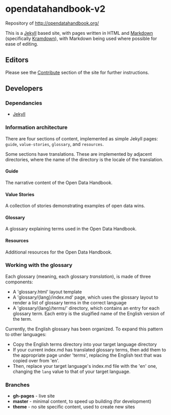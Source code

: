 # opendatahandbook-v2

Repository of http://opendatahandbook.org/

This is a [Jekyll](http://jekyllrb.com/) based site, with pages written in HTML and [Markdown](http://daringfireball.net/projects/markdown/syntax) (specifically [Kramdown](http://kramdown.gettalong.org/syntax.html)), with Markdown being used where possible for ease of editing.

## Editors

Please see the [Contribute](http://opendatahandbook.org/contribute/) section of the site for further instructions.

## Developers

### Dependancies

* [Jekyll](http://jekyllrb.com/)

### Information architecture

There are four sections of content, implemented as simple Jekyll pages: `guide`, `value-stories`, `glossary`, and `resources`.

Some sections have translations. These are implemented by adjacent directories, where the name of the directory is the locale of the translation.

#### Guide

The narrative content of the Open Data Handbook.

#### Value Stories

A collection of stories demonstrating examples of open data wins.

#### Glossary

A glossary explaining terms used in the Open Data Handbook.

#### Resources

Additional resources for the Open Data Handbook.

### Working with the glossary

Each glossary (meaning, each glossary *translation*), is made of three components:

* A 'glossary.html' layout template
* A 'glossary/{lang}/index.md' page, which uses the glossary layout to render a list of glossary terms in the correct language
* A 'glossary/{lang}/terms/' directory, which contains an entry for each glossary term. Each entry is the slugified name of the English version of the term.

Currently, the English glossary has been organized. To expand this pattern to other languages:

* Copy the English terms directory into your target language directory
* If your current index.md has translated glossary terms, then add them to the appropriate page under 'terms', replacing the English text that was copied over from 'en'.
* Then, replace your target language's index.md file with the 'en' one, changing the `lang` value to that of your target language.

### Branches

 - **gh-pages** - live site
 - **master** - minimal content, to speed up building (for development)
 - **theme** - no site specific content, used to create new sites
 